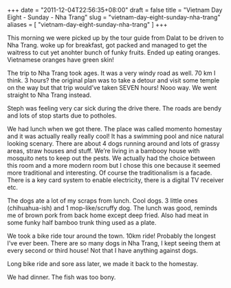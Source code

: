 +++
date = "2011-12-04T22:56:35+08:00"
draft = false
title = "Vietnam Day Eight - Sunday - Nha Trang"
slug = "vietnam-day-eight-sunday-nha-trang"
aliases = [
	"vietnam-day-eight-sunday-nha-trang"
]
+++

This morning we were picked up by the tour guide from Dalat to be driven to Nha Trang. woke up for breakfast, got packed and managed to get the waitress to cut yet anohter bunch of funky fruits. Ended up eating oranges. Vietnamese oranges have green skin!

The trip to Nha Trang took ages. It was a very windy road as well. 70 km I think. 3 hours? the original plan was to take a detour and visit some temple on the way but that trip would’ve taken SEVEN hours! Nooo way. We went straight to Nha Trang instead.

Steph was feeling very car sick during the drive there. The roads are bendy and lots of stop starts due to potholes.

We had lunch when we got there. The place was called momento homestay and it was actually really really cool! It has a swimming pool and nice natural looking scenary. There are about 4 dogs running around and lots of grassy areas, straw houses and stuff. We’re living in a bambooy house with mosquito nets to keep out the pests. We actually had the choice between this room and a more modern room but I chose this one because it seemed more traditional and interesting. Of course the traditionalism is a facade. There is a key card system to enable electricity, there is a digital TV receiver etc.

The dogs ate a lot of my scraps from lunch. Cool dogs. 3 little ones (chihuahua-ish) and 1 mop-like/scruffy dog. The lunch was good, reminds me of brown pork from back home except deep fried. Also had meat in some funky half bamboo trunk thing used as a plate.

We took a bike ride tour around the town. 10km ride! Probably the longest I’ve ever been. There are so many dogs in Nha Trang, I kept seeing them at every second or third house! Not that I have anything against dogs.

Long bike ride and sore ass later, we made it back to the homestay.

We had dinner. The fish was too bony.


